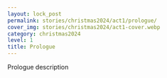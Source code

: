 ```yaml
---
layout: lock_post
permalink: stories/christmas2024/act1/prologue/
cover_img: stories/christmas2024/act1-cover.webp
category: christmas2024
level: 1
title: Prologue
---
```


Prologue description